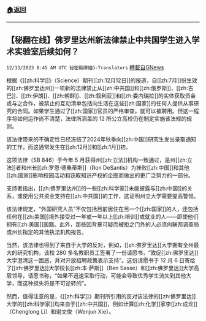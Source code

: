 ###  [:house:返回](README.md)
---


## 【秘翻在线】佛罗里达州新法律禁止中共国学生进入学术实验室后续如何？
`12/13/2023 8:45 AM UTC 秘密翻譯組G-Translators` [轉載自GNews](https://gnews.org/articles/2103778)

根据《[[zh:科学]]》（Science）期刊[[zh:12月12日]]的报道，自[[zh:7月]]份生效的[[zh:佛罗里达州]]一项新的法律禁止从[[zh:中共国]]和[[zh:俄罗斯]]、[[zh:古巴]]、[[zh:伊朗]]、[[zh:朝鲜]]、[[zh:叙利亚]]和[[zh:委内瑞拉]]的实体获取资金或与之合作，被禁止的互动清单包括向生活在这些[[zh:国家]]的任何人提供从事研究的合同。如果学生通过了[[zh:国家]]官员的严格审查，就可以被聘用。但这一程序将如何运作尚不清楚，法律所涵盖的 12 所公立高校仍在制定实施该法规的规则。

该法律带来的不确定性已经冻结了2024年秋季向[[zh:中国]]研究生发出录取通知的工作，而这通常发生在[[zh:12月]]和[[zh:1月]]初。

这项法律（SB 846）于今年 5 月获得州[[zh:立法]]机构一致通过，是州[[zh:立法]]者和州长[[zh:罗恩·德桑蒂斯]]（Ron DeSantis）为挫败[[zh:中国]]和其他[[zh:国家]]影响校园活动和窃取知识产权的企图而做出的更广泛努力的一部分。

支持者指出，[[zh:佛罗里达州]]的一些[[zh:科学家]]未能披露与[[zh:中国]]的关系，或使用公共资金支持在[[zh:中共国]]的工作，这证明州立大学需要提高警惕。

该法律规定，“外国研究人员”不仅包括目前居住在另一个[[zh:国家]]的人，还包括任何在[[zh:美国]]境外接受过一年或一年以上[[zh:培训]]或就业的人——即使他们拥有[[zh:美国]]国籍。此外，那些因背景可疑而被拒之门外的人必须向联邦调查局或州长指定的其他执法机构报告。

当然，该法律也得到了来自于大学的反对，例如，[[zh:佛罗里达]]大学拥有全州最大的研究机构，该校 280 多名教职员工签署了一份请愿书，“敦促[[zh:佛罗里达]]大学澄清这一困惑，并对开放招聘政策表示支持”。这份请愿书于 12 月 6 日寄给了[[zh:佛罗里达]]大学校长[[zh:本·萨斯]]（Ben Sasse）和[[zh:佛罗里达]]大学高层领导，请愿书称，“如果不迅速采取行动，可能会导致优秀学生流失到其他大学，而这种损失将是不可逆转的”。

然而，值得注意的是，《[[zh:科学]]》期刊所引用的反对该法律的[[zh:佛罗里达]]大学的[[zh:科学家]]均来自于[[zh:中共国]]，例如计算[[zh:化学]]家李[[zh:成龙]]（Chenglong Li）和谢文俊（Wenjun Xie）。
